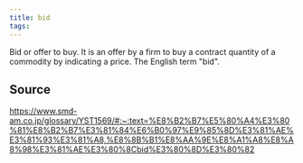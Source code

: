 ```yaml
---
title: bid
tags: 
---
```


Bid or offer to buy. It is an offer by a firm to buy a contract quantity of a commodity by indicating a price. The English term "bid".

## Source
https://www.smd-am.co.jp/glossary/YST1569/#:~:text=%E8%B2%B7%E5%80%A4%E3%80%81%E8%B2%B7%E3%81%84%E6%B0%97%E9%85%8D%E3%81%AE%E3%81%93%E3%81%A8,%E8%8B%B1%E8%AA%9E%E8%A1%A8%E8%A8%98%E3%81%AE%E3%80%8Cbid%E3%80%8D%E3%80%82